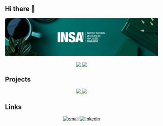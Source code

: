 ## Hi there 👋

![Description de l'image](./1736950171172.jfif)

<p align="center">
<a href="https://github.com/HAzmej/convoychat">
  <img height=200 align="center" src="https://github-readme-stats.vercel.app/api/top-langs?username=HAzmej&layout=compact&langs_count=8&title_color=70a5fd&icon_color=bf91f3&text_color=38bdae&bg_color=1a1b27" />
</a>
<a href="https://github.com/HAzmej/github-readme-stats">
  <img height=200 align="center" src="https://github-readme-stats.vercel.app/api?username=HAzmej&show_icons=true&theme=tokyonight" />
</a>
</p>


## Projects
<p align="center">
  <a href="https://github.com/HAzmej/Malvertising_Detection">
    <img src="https://github-readme-stats.vercel.app/api/pin/?username=HAzmej&repo=Malvertising_Detection&title_color=fe428e&icon_color=f8d847&text_color=a9fef7&bg_color=141321&card_width=200"  />
  </a>
  <a href="https://github.com/HAzmej/Supervised_ML">
    <img src="https://github-readme-stats.vercel.app/api/pin/?username=HAzmej&repo=Supervised_ML&title_color=fe428e&icon_color=f8d847&text_color=a9fef7&bg_color=141321&card_width=200"  />
  </a>
</p>

## Links
<p align="center">
  <a href="mailto:mejri.hazem2070@gmail.com"><img src="https://img.icons8.com/color/96/000000/gmail.png" alt="email"/></a>
  <a href="https://www.linkedin.com/in/hazem-mejri-1284b81ba"><img src="https://img.icons8.com/color/96/000000/linkedin.png" alt="linkedin"/></a>
</p>

<!--
**HAzmej/HAzmej** is a ✨ _special_ ✨ repository because its `README.md` (this file) appears on your GitHub profile.

Here are some ideas to get you started:

- 🔭 I’m currently working on ...
- 🌱 I’m currently learning ...
- 👯 I’m looking to collaborate on ...
- 🤔 I’m looking for help with ...
- 💬 Ask me about ...
- 📫 How to reach me: ...
- 😄 Pronouns: ...
- ⚡ Fun fact: ...
-->
